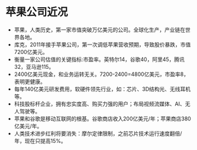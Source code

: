 # 苹果公司近况

* 苹果，人类历史，第一家市值突破万亿美元的公司。全球化生产，产业链在世界各地。
* 库克，2011年接手苹果公司，第一次调低苹果营收预期，导致股价暴跌，市值7200亿美元。
* 衡量一家公司估值的关键指标:市盈率。英特尔14，谷歌40，阿里45，腾讯32，亚马逊115。
* 2400亿美元现金，和业务运转无关。7200-2400=4800亿美元，市盈率8，表明更健康。
* 每年140亿美元研发费用，软硬件领先行业，如：芯片、3D结构光、无线耳机等。
* 科技股标杆企业，拥有忠实度高、购买力强的用户；布局视频流媒体、AI、无人驾驶等。
* 苹果和谷歌是移动互联网的根基。谷歌商店收入200亿美元/年；苹果商店380亿美元/年。
* 人类技术进步红利将要消失：摩尔定律限制，之前芯片技术运行速度翻倍/年，现在只提高15%。

